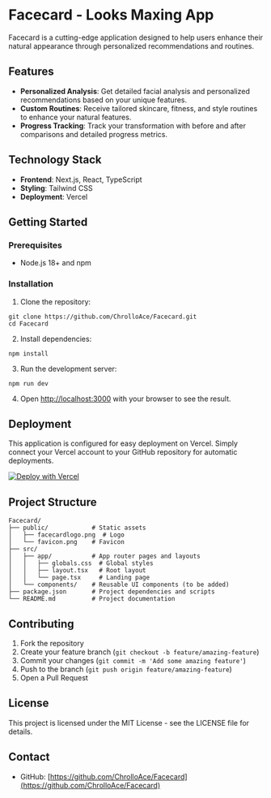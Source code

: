 # Facecard - Looks Maxing App

Facecard is a cutting-edge application designed to help users enhance their natural appearance through personalized recommendations and routines.

## Features

* **Personalized Analysis**: Get detailed facial analysis and personalized recommendations based on your unique features.
* **Custom Routines**: Receive tailored skincare, fitness, and style routines to enhance your natural features.
* **Progress Tracking**: Track your transformation with before and after comparisons and detailed progress metrics.

## Technology Stack

* **Frontend**: Next.js, React, TypeScript
* **Styling**: Tailwind CSS
* **Deployment**: Vercel

## Getting Started

### Prerequisites

* Node.js 18+ and npm

### Installation

1. Clone the repository:
```
git clone https://github.com/ChrolloAce/Facecard.git
cd Facecard
```

2. Install dependencies:
```
npm install
```

3. Run the development server:
```
npm run dev
```

4. Open [http://localhost:3000](http://localhost:3000) with your browser to see the result.

## Deployment

This application is configured for easy deployment on Vercel. Simply connect your Vercel account to your GitHub repository for automatic deployments.

[![Deploy with Vercel](https://vercel.com/button)](https://vercel.com/new/git/external?repository-url=https%3A%2F%2Fgithub.com%2FChrolloAce%2FFacecard)

## Project Structure

```
Facecard/
├── public/            # Static assets
│   ├── facecardlogo.png  # Logo
│   └── favicon.png    # Favicon
├── src/
│   ├── app/           # App router pages and layouts
│   │   ├── globals.css  # Global styles
│   │   ├── layout.tsx   # Root layout
│   │   └── page.tsx     # Landing page
│   └── components/    # Reusable UI components (to be added)
├── package.json       # Project dependencies and scripts
└── README.md          # Project documentation
```

## Contributing

1. Fork the repository
2. Create your feature branch (`git checkout -b feature/amazing-feature`)
3. Commit your changes (`git commit -m 'Add some amazing feature'`)
4. Push to the branch (`git push origin feature/amazing-feature`)
5. Open a Pull Request

## License

This project is licensed under the MIT License - see the LICENSE file for details.

## Contact

* GitHub: [https://github.com/ChrolloAce/Facecard](https://github.com/ChrolloAce/Facecard)
